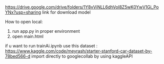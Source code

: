 https://drive.google.com/drive/folders/1Y8vViNLL6dhVoI8Z5wK0YwV1Gi_PoYNx?usp=sharing
link for download model

How to open local:
1. run app.py in proper environment
2. open main.html

if u want to run trainAi.ipynb
use this dataset : https://www.kaggle.com/code/meyrash/starter-stanford-car-dataset-by-78bed566-d 
import directly to googlecollab by using kaggleAPI
